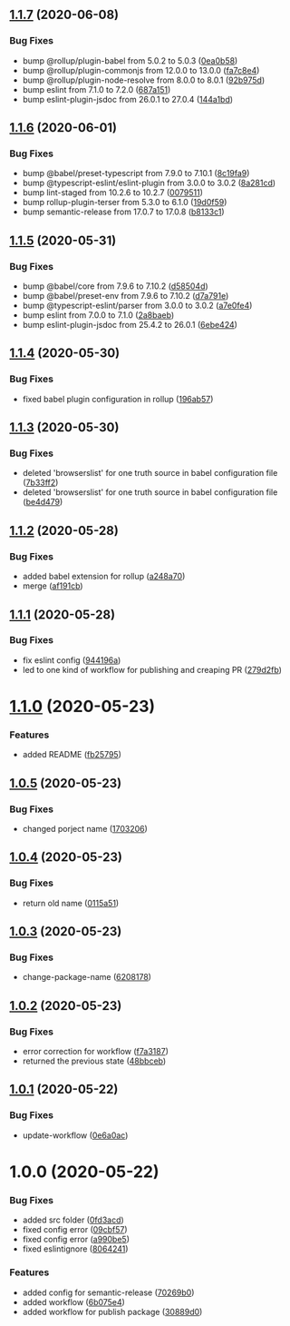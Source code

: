 ## [1.1.7](https://github.com/Alexandrshy/como-north/compare/v1.1.6...v1.1.7) (2020-06-08)


### Bug Fixes

* bump @rollup/plugin-babel from 5.0.2 to 5.0.3 ([0ea0b58](https://github.com/Alexandrshy/como-north/commit/0ea0b5878902510e888de582af0cf840e027759c))
* bump @rollup/plugin-commonjs from 12.0.0 to 13.0.0 ([fa7c8e4](https://github.com/Alexandrshy/como-north/commit/fa7c8e4a862ed2aca86aad8e8443c45b13031a73))
* bump @rollup/plugin-node-resolve from 8.0.0 to 8.0.1 ([92b975d](https://github.com/Alexandrshy/como-north/commit/92b975d1b7a3846ce5166a44731fe1630e17f332))
* bump eslint from 7.1.0 to 7.2.0 ([687a151](https://github.com/Alexandrshy/como-north/commit/687a151ca94df25266adf6f9325a952fca511ca3))
* bump eslint-plugin-jsdoc from 26.0.1 to 27.0.4 ([144a1bd](https://github.com/Alexandrshy/como-north/commit/144a1bd9649a2b742ce6b35ade7eb630b8c64042))

## [1.1.6](https://github.com/Alexandrshy/como-north/compare/v1.1.5...v1.1.6) (2020-06-01)


### Bug Fixes

* bump @babel/preset-typescript from 7.9.0 to 7.10.1 ([8c19fa9](https://github.com/Alexandrshy/como-north/commit/8c19fa9c2ca4c6e839c8689e9c073404395e1802))
* bump @typescript-eslint/eslint-plugin from 3.0.0 to 3.0.2 ([8a281cd](https://github.com/Alexandrshy/como-north/commit/8a281cdba0ec46da90194eb62513c2863a635c4e))
* bump lint-staged from 10.2.6 to 10.2.7 ([0079511](https://github.com/Alexandrshy/como-north/commit/0079511b5c97851afcb894bf2f111731017a0d6d))
* bump rollup-plugin-terser from 5.3.0 to 6.1.0 ([19d0f59](https://github.com/Alexandrshy/como-north/commit/19d0f59e6446018c31dcb31e150e8debe3ce71f9))
* bump semantic-release from 17.0.7 to 17.0.8 ([b8133c1](https://github.com/Alexandrshy/como-north/commit/b8133c10fe7458f6c901812870883459ef4f7d9f))

## [1.1.5](https://github.com/Alexandrshy/como-north/compare/v1.1.4...v1.1.5) (2020-05-31)


### Bug Fixes

* bump @babel/core from 7.9.6 to 7.10.2 ([d58504d](https://github.com/Alexandrshy/como-north/commit/d58504dc71be193e1d6cfd09eaefc13302fc5ac3))
* bump @babel/preset-env from 7.9.6 to 7.10.2 ([d7a791e](https://github.com/Alexandrshy/como-north/commit/d7a791e4c77c909cc713c88b7298f3fb84ab9d7e))
* bump @typescript-eslint/parser from 3.0.0 to 3.0.2 ([a7e0fe4](https://github.com/Alexandrshy/como-north/commit/a7e0fe4e0d008d855ab511af38951a3cca07c610))
* bump eslint from 7.0.0 to 7.1.0 ([2a8baeb](https://github.com/Alexandrshy/como-north/commit/2a8baeb526478d3932dd58bd353961b383304e40))
* bump eslint-plugin-jsdoc from 25.4.2 to 26.0.1 ([6ebe424](https://github.com/Alexandrshy/como-north/commit/6ebe42486c1e2b631412ca9230ffaf3735445f6b))

## [1.1.4](https://github.com/Alexandrshy/como-north/compare/v1.1.3...v1.1.4) (2020-05-30)


### Bug Fixes

* fixed babel plugin configuration in rollup ([196ab57](https://github.com/Alexandrshy/como-north/commit/196ab57d8a631e4647ae63b6bedfa99f1bfe0602))

## [1.1.3](https://github.com/Alexandrshy/como-north/compare/v1.1.2...v1.1.3) (2020-05-30)


### Bug Fixes

* deleted 'browserslist' for one truth source in babel configuration file ([7b33ff2](https://github.com/Alexandrshy/como-north/commit/7b33ff23325306ab6c602b0fa86a589fc68e37e8))
* deleted 'browserslist' for one truth source in babel configuration file ([be4d479](https://github.com/Alexandrshy/como-north/commit/be4d479a7a17c329e4ab79774dd2aa290c7747b1))

## [1.1.2](https://github.com/Alexandrshy/como-north/compare/v1.1.1...v1.1.2) (2020-05-28)


### Bug Fixes

* added babel extension for rollup ([a248a70](https://github.com/Alexandrshy/como-north/commit/a248a70e50b59b9ee1960c92c2eb0c38b793c5a0))
* merge ([af191cb](https://github.com/Alexandrshy/como-north/commit/af191cbeeeaf2839fa553fc781ff508dc039a215))

## [1.1.1](https://github.com/Alexandrshy/como-north/compare/v1.1.0...v1.1.1) (2020-05-28)


### Bug Fixes

* fix eslint config ([944196a](https://github.com/Alexandrshy/como-north/commit/944196a0076f3361865a2f7672e0954e3a47c6a8))
* led to one kind of workflow for publishing and creaping PR ([279d2fb](https://github.com/Alexandrshy/como-north/commit/279d2fb8e29aef69b20c49d72d1a39158f086aaa))

# [1.1.0](https://github.com/Alexandrshy/como-north/compare/v1.0.5...v1.1.0) (2020-05-23)


### Features

* added README ([fb25795](https://github.com/Alexandrshy/como-north/commit/fb25795f65173980d447a819388d4c20d93626cb))

## [1.0.5](https://github.com/Alexandrshy/como-north/compare/v1.0.4...v1.0.5) (2020-05-23)


### Bug Fixes

* changed porject name ([1703206](https://github.com/Alexandrshy/como-north/commit/1703206961cb726dc391fb9ad126fd9fc6d81565))

## [1.0.4](https://github.com/Alexandrshy/coma/compare/v1.0.3...v1.0.4) (2020-05-23)


### Bug Fixes

* return old name ([0115a51](https://github.com/Alexandrshy/coma/commit/0115a516a82168ded56dd614629578afcc0a5313))

## [1.0.3](https://github.com/Alexandrshy/coma/compare/v1.0.2...v1.0.3) (2020-05-23)


### Bug Fixes

* change-package-name ([6208178](https://github.com/Alexandrshy/coma/commit/6208178b9919886af15610e30b2a36f87161639e))

## [1.0.2](https://github.com/Alexandrshy/coma/compare/v1.0.1...v1.0.2) (2020-05-23)


### Bug Fixes

* error correction for workflow ([f7a3187](https://github.com/Alexandrshy/coma/commit/f7a31873681e9ebe3a78fbb8330b9680e50db6d4))
* returned the previous state ([48bbceb](https://github.com/Alexandrshy/coma/commit/48bbceb8b9cbd066e6cb147e5476148b32d1cc8b))

## [1.0.1](https://github.com/Alexandrshy/coma/compare/v1.0.0...v1.0.1) (2020-05-22)


### Bug Fixes

* update-workflow ([0e6a0ac](https://github.com/Alexandrshy/coma/commit/0e6a0ac2a31ec91f45e77813447e88701af3ab11))

# 1.0.0 (2020-05-22)


### Bug Fixes

* added src folder ([0fd3acd](https://github.com/Alexandrshy/coma/commit/0fd3acd11c9f3a19026cd345b1eb91b723d3b8fa))
* fixed config error ([09cbf57](https://github.com/Alexandrshy/coma/commit/09cbf57146d62a4b5830a14e84ec1a01d9ebdd6f))
* fixed config error ([a990be5](https://github.com/Alexandrshy/coma/commit/a990be55e8412a3bcf8d8d5a6c4a134f8847dfa6))
* fixed eslintignore ([8064241](https://github.com/Alexandrshy/coma/commit/806424178302eded3d20ba4b0a3c57f8b9338121))


### Features

* added config for semantic-release ([70269b0](https://github.com/Alexandrshy/coma/commit/70269b0cac4aff717ed6e7aa5c49099237f45091))
* added workflow ([6b075e4](https://github.com/Alexandrshy/coma/commit/6b075e4c2ca3cdcd773579764cf0f69b79c7a425))
* added workflow for publish package ([30889d0](https://github.com/Alexandrshy/coma/commit/30889d0a3e844563db85889eebe475d04b916e27))
